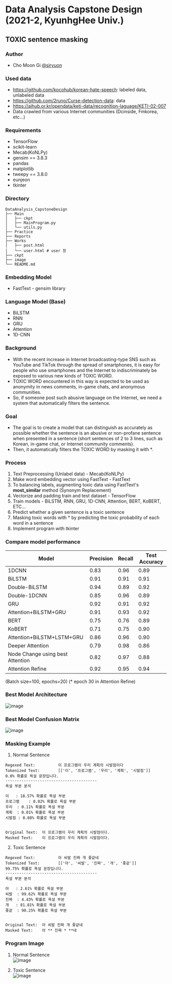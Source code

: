 # Data Analysis Capstone Design (2021-2, KyunhgHee Univ.)
## TOXIC sentence masking

### Author
 * Cho Moon Gi [@siryuon](https://github.com/siryuon)

### Used data
 * https://github.com/kocohub/korean-hate-speech: labeled data, unlabeled data
 * https://github.com/2runo/Curse-detection-data: data
 * https://aihub.or.kr/opendata/keti-data/recognition-laguage/KETI-02-007
 * Data crawled from various Internet communities (Dcinside, Fmkorea, etc...)

### Requirements
 * TensorFlow
 * scikit-learn
 * Mecab(KoNLPy)
 * gensim == 3.8.3
 * pandas
 * matplotlib
 * tweepy == 3.8.0
 * eunjeon
 * tkinter

### Directory
```
DataAnalysis_CapstoneDesign
├── Main
│   ├── ckpt
│   ├── MainProgram.py
│   └── utils.py
├── Practice
├── Reports
├── Works
│   ├── post.html
│   └── user.html # user 창
├── ckpt
├── image
└── README.md
```
### Embedding Model
 * FastText - gensim library

### Language Model (Base)
 * BiLSTM
 * RNN
 * GRU
 * Attention
 * 1D-CNN  
 
### Background
 - With the recent increase in Internet broadcasting-type SNS such as YouTube and TikTok through the spread of smartphones, it is easy for people who use smartphones and the Internet to indiscriminately be exposed to various new kinds of TOXIC WORD.
 - TOXIC WORD encountered in this way is expected to be used as anonymity in news comments, in-game chats, and anonymous communities.
 - So, if someone post such abusive language on the Internet, we need a system that automatically filters the sentence.  

### Goal
 - The goal is to create a model that can distinguish as accurately as possible whether the sentence is an abusive or non-profane sentence when presented in a sentence (short sentences of 2 to 3 lines, such as Korean, in-game chat, or Internet community comments).
 - Then, it automatically filters the TOXIC WORD by masking it with *.  

### Process
1. Text Preprocessing (Unlabel data) - Mecab(KoNLPy)
2. Make word embedding vector using FastText - FastText
3. To balancing labels, augmenting toxic data using FastText's **most_similar** method (Synonym Replacement)
4. Vectorize and padding train and test dataset - TensorFlow
5. Train models - BiLSTM, RNN, GRU, 1D-CNN, Attention, BERT, KoBERT, ETC...
6. Predict whether a given sentence is a toxic sentence
7. Masking toxic words with * by predicting the toxic probability of each word in a sentence
8. Implement program with tkinter

### Compare model performance
| **Model** | **Precision** | **Recall** | **Test Accuracy**
| ----------- | ------------ | ------------ | ------------ |
| 1DCNN    |0.83|0.96| 0.89         |
| BiLSTM    |0.91|0.91| 0.91         |
| Double-BiLSTM |0.94|0.89| 0.92   |
| Double-1DCNN |0.85|0.96| 0.89   |
| GRU |0.92|0.91| 0.92   |
| Attention+BiLSTM+GRU |0.91|0.93| 0.92   |
| BERT| 0.75|0.76|0.89|
| KoBERT|0.71|0.75|0.90 | 0.89   |
| Attention+BiLSTM+LSTM+GRU|0.86|0.96 | 0.90   |
| Deeper Attention |0.79|0.98|0.86| 0.89   |
| Node Change using best Attention| 0.82|0.97|0.88|
| Attention Refine|0.92|0.95|0.94|

(Batch size=100, epochs=20)
(* epoch 30 in Attention Refine)

### Best Model Architecture
![image](https://github.com/siryuon/DataAnalysis_CapstoneDesign/blob/081acd73fce5e5f225410adf46e37ca6ce824b53/image/architecture.png)  

### Best Model Confusion Matrix
![image](https://github.com/siryuon/DataAnalysis_CapstoneDesign/blob/928f79c2e2e03648b1d9808a6a88753a89ade5fa/image/confusion.png)  

### Masking Example
1. Normal Sentence
```
Regexed Text:          이 프로그램이 우리 계획의 시발점이다  
Tokenized Text:        [['이', '프로그램', '우리', '계획', '시발점']]
0.0% 확률로 욕설 문장입니다.
----------------------------------------
욕설 부분 분석

이	: 18.57% 확률로 욕설 부분
프로그램	: 0.02% 확률로 욕설 부분
우리	: 0.11% 확률로 욕설 부분
계획	: 0.01% 확률로 욕설 부분
시발점	: 0.08% 확률로 욕설 부분


Original Text:  이 프로그램이 우리 계획의 시발점이다. 
Masked Text:    이 프로그램이 우리 계획의 시발점이다.
```

2. Toxic Sentence
```
Regexed Text:          아 씨발 진짜 개 좆같네
Tokenized Text:        [['아', '씨발', '진짜', '개', '좆같']]
99.75% 확률로 욕설 문장입니다.
----------------------------------------
욕설 부분 분석

아	: 2.61% 확률로 욕설 부분
씨발	: 99.62% 확률로 욕설 부분
진짜	: 4.43% 확률로 욕설 부분
개	: 81.81% 확률로 욕설 부분
좆같	: 90.25% 확률로 욕설 부분


Original Text:  아 씨발 진짜 개 좆같네
Masked Text:    아 ** 진짜 * **네
```

### Program Image

1. Normal Sentence  
![image](https://github.com/siryuon/DataAnalysis_CapstoneDesign/blob/29f79ce96a53bf85cf0511e385fa31cdf0a75a85/image/Example_1.JPG)  

2. Toxic Sentence  
![image](https://github.com/siryuon/DataAnalysis_CapstoneDesign/blob/29f79ce96a53bf85cf0511e385fa31cdf0a75a85/image/Example_2.JPG)
